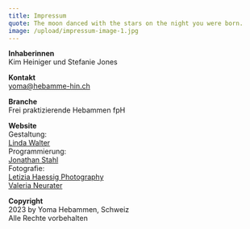 ```yaml
---
title: Impressum
quote: The moon danced with the stars on the night you were born.
image: /upload/impressum-image-1.jpg
---
```

**Inhaberinnen**\
Kim Heiniger und Stefanie Jones

**Kontakt**\
yoma@hebamme-hin.ch

**Branche**\
Frei praktizierende Hebammen fpH

**Website**\
Gestaltung: \
[Linda Walter](www.linda-walter.com) \
Programmierung: \
[Jonathan Stahl ](https://jonathanstahl.ch "https\://jonathanstahl.ch")\
Fotografie: \
[Letizia Haessig Photography](https://lety.ch "https\://lety.ch")\
[Valeria Neurater](https://www.instagram.com/valeria.neurauter/?hl=de)

**Copyright**\
2023 by Yoma Hebammen, Schweiz\
Alle Rechte vorbehalten